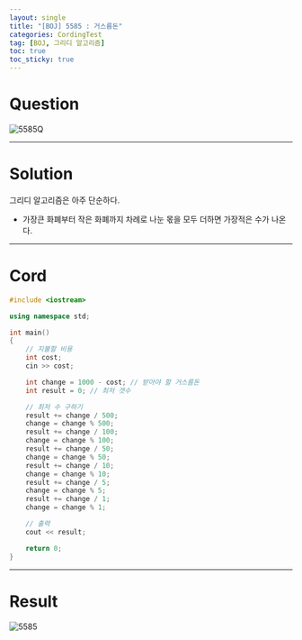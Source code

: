 ```yaml
---
layout: single
title: "[BOJ] 5585 : 거스름돈"
categories: CordingTest
tag: [BOJ, 그리디 알고리즘]
toc: true
toc_sticky: true
---
```


# Question
![5585Q](https://user-images.githubusercontent.com/97664446/173566450-9f6ecc81-0e5f-4a8c-a03d-173d550db88b.PNG)

***

# Solution

그리디 알고리즘은 아주 단순하다.

- 가장큰 화폐부터 작은 화폐까지 차례로 나눈 몫을 모두 더하면 가장적은 수가 나온다.

***

# Cord

```c++
#include <iostream>

using namespace std;

int main()
{
	// 지불할 비용
	int cost;
	cin >> cost;

	int change = 1000 - cost; // 받아야 할 거스름돈
	int result = 0;	// 최저 갯수

	// 최저 수 구하기
	result += change / 500;
	change = change % 500;
	result += change / 100;
	change = change % 100;
	result += change / 50;
	change = change % 50;
	result += change / 10;
	change = change % 10;
	result += change / 5;
	change = change % 5;
	result += change / 1;
	change = change % 1;

	// 출력
	cout << result;

	return 0;
}
```

***

# Result
![5585](https://user-images.githubusercontent.com/97664446/173566465-8c60548c-ab6c-4c20-b7d3-0d326192bec3.PNG)

